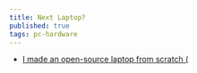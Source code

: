 ```yaml
---
title: Next Laptop?
published: true
tags: pc-hardware
---
```

- [I made an open-source laptop from scratch (](https://news.ycombinator.com/item?id=42797260)
